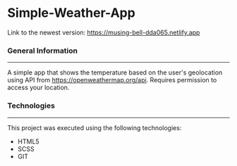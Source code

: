 # Simple-Weather-App

Link to the newest version: https://musing-bell-dda065.netlify.app


### General Information

---

A simple app that shows the temperature based on the user's geolocation using API from https://openweathermap.org/api. Requires permission to access your location.

### Technologies

---

This project was executed using the following technologies:

- HTML5
- SCSS
- GIT
